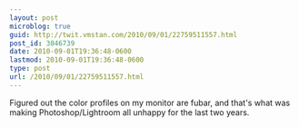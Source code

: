```yaml
---
layout: post
microblog: true
guid: http://twit.vmstan.com/2010/09/01/22759511557.html
post_id: 3046739
date: 2010-09-01T19:36:48-0600
lastmod: 2010-09-01T19:36:48-0600
type: post
url: /2010/09/01/22759511557.html
---
```

Figured out the color profiles on my monitor are fubar, and that's what was making Photoshop/Lightroom all unhappy for the last two years.
